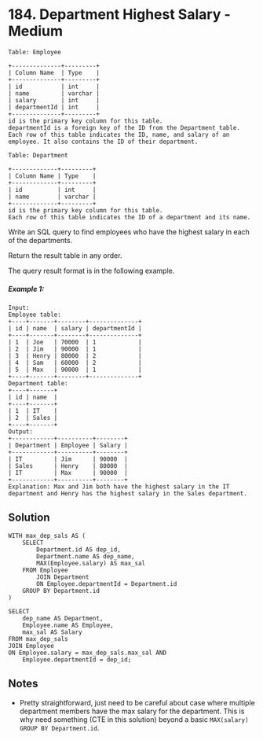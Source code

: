 # 184. Department Highest Salary - Medium

```
Table: Employee

+--------------+---------+
| Column Name  | Type    |
+--------------+---------+
| id           | int     |
| name         | varchar |
| salary       | int     |
| departmentId | int     |
+--------------+---------+
id is the primary key column for this table.
departmentId is a foreign key of the ID from the Department table.
Each row of this table indicates the ID, name, and salary of an employee. It also contains the ID of their department.
```
 
```
Table: Department

+-------------+---------+
| Column Name | Type    |
+-------------+---------+
| id          | int     |
| name        | varchar |
+-------------+---------+
id is the primary key column for this table.
Each row of this table indicates the ID of a department and its name.
```

Write an SQL query to find employees who have the highest salary in each of the departments.

Return the result table in any order.

The query result format is in the following example.

##### Example 1:

```
Input: 
Employee table:
+----+-------+--------+--------------+
| id | name  | salary | departmentId |
+----+-------+--------+--------------+
| 1  | Joe   | 70000  | 1            |
| 2  | Jim   | 90000  | 1            |
| 3  | Henry | 80000  | 2            |
| 4  | Sam   | 60000  | 2            |
| 5  | Max   | 90000  | 1            |
+----+-------+--------+--------------+
Department table:
+----+-------+
| id | name  |
+----+-------+
| 1  | IT    |
| 2  | Sales |
+----+-------+
Output: 
+------------+----------+--------+
| Department | Employee | Salary |
+------------+----------+--------+
| IT         | Jim      | 90000  |
| Sales      | Henry    | 80000  |
| IT         | Max      | 90000  |
+------------+----------+--------+
Explanation: Max and Jim both have the highest salary in the IT department and Henry has the highest salary in the Sales department.
```

## Solution

```
WITH max_dep_sals AS (
    SELECT 
        Department.id AS dep_id,
        Department.name AS dep_name,
        MAX(Employee.salary) AS max_sal 
    FROM Employee 
        JOIN Department 
        ON Employee.departmentId = Department.id
    GROUP BY Department.id
)

SELECT 
    dep_name AS Department, 
    Employee.name AS Employee, 
    max_sal AS Salary
FROM max_dep_sals
JOIN Employee 
ON Employee.salary = max_dep_sals.max_sal AND 
    Employee.departmentId = dep_id;
```

## Notes
- Pretty straightforward, just need to be careful about case where multiple department members have the max salary for the department. This is why need something (CTE in this solution) beyond a basic `MAX(salary) GROUP BY Department.id`.